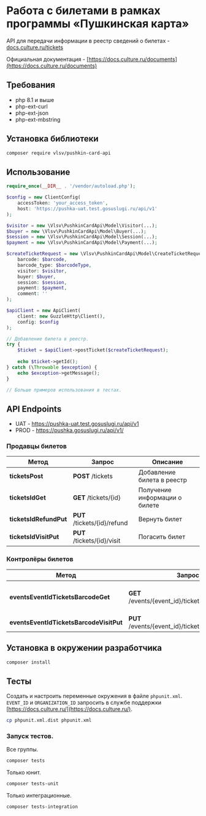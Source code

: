 # Работа с билетами в рамках программы «Пушкинская карта»
API для передачи информации в реестр сведений о билетах - [docs.culture.ru/tickets](https://docs.culture.ru/tickets/)

Официальная документация - [https://docs.culture.ru/documents](https://docs.culture.ru/documents)

## Требования
- php 8.1 и выше
- php-ext-curl
- php-ext-json
- php-ext-mbstring

## Установка библиотеки
```bash
composer require vlsv/pushkin-card-api
```

## Использование
```php
require_once(__DIR__ . '/vendor/autoload.php');

$config = new ClientConfig(
    accessToken: 'your_access_token',
    host: 'https://pushka-uat.test.gosuslugi.ru/api/v1'
);

$visitor = new \Vlsv\PushkinCardApi\Model\Visitor(...);
$buyer = new \Vlsv\PushkinCardApi\Model\Buyer(...);
$session = new \Vlsv\PushkinCardApi\Model\Session(...);
$payment = new \Vlsv\PushkinCardApi\Model\Payment(...);

$createTicketRequest = new \Vlsv\PushkinCardApi\Model\CreateTicketRequest(
    barcode: $barcode,
    barcode_type: $barcodeType,
    visitor: $visitor,
    buyer: $buyer,
    session: $session,
    payment: $payment,
    comment: ''
);

$apiClient = new ApiClient(
    client: new GuzzleHttp\Client(),
    config: $config
);

// Добавление билета в реестр.
try {
    $ticket = $apiClient->postTicket($createTicketRequest);
    
    echo $ticket->getId();
} catch (\Throwable $exception) {
    echo $exception->getMessage();
}

// Больше примеров использования в тестах.
```

## API Endpoints

- UAT - https://pushka-uat.test.gosuslugi.ru/api/v1
- PROD - https://pushka.gosuslugi.ru/api/v1/

### Продавцы билетов
| Метод                                   | Запрос                                             | Описание                                |
|-----------------------------------------|----------------------------------------------------|-----------------------------------------|
| **ticketsPost**                         | **POST** /tickets                                  | Добавление билета в реестр              |
| **ticketsIdGet**                        | **GET** /tickets/{id}                              | Получение информации о билете           |
| **ticketsIdRefundPut**                  | **PUT** /tickets/{id}/refund                       | Вернуть билет                           |
| **ticketsIdVisitPut**                   | **PUT** /tickets/{id}/visit                        | Погасить билет                          |

### Контролёры билетов
| Метод                                   | Запрос                                             | Описание                                |
|-----------------------------------------|----------------------------------------------------|-----------------------------------------|
| **eventsEventIdTicketsBarcodeGet**      | **GET** /events/{event_id}/tickets/{barcode}       | Получение информации о сеансе по билету |
| **eventsEventIdTicketsBarcodeVisitPut** | **PUT** /events/{event_id}/tickets/{barcode}/visit | Погасить билет                          |

## Установка в окружении разработчика
```bash
composer install
```

## Тесты
Создать и настроить переменные окружения в файле `phpunit.xml`. `EVENT_ID` и `ORGANIZATION_ID` запросить в службе поддержки [https://docs.culture.ru/](https://docs.culture.ru/).
```bash
cp phpunit.xml.dist phpunit.xml
```

### Запуск тестов.
Все группы.
```bash
composer tests
```

Только юнит.
```bash
composer tests-unit
```

Только интеграционные.
```bash
composer tests-integration
```